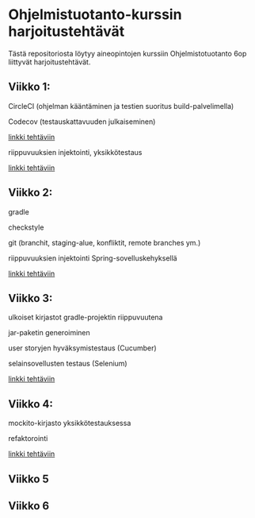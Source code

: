 # Ohjelmistuotanto-kurssin harjoitustehtävät

Tästä repositoriosta löytyy aineopintojen kurssiin Ohjelmistotuotanto 6op liittyvät harjoitustehtävät.

## Viikko 1: 
CircleCI (ohjelman kääntäminen ja testien suoritus build-palvelimella)

Codecov (testauskattavuuden julkaiseminen) 

[linkki tehtäviin](https://github.com/tsalohei/ohtu-2020-viikko1)

riippuvuuksien injektointi, yksikkötestaus 

[linkki tehtäviin](https://github.com/tsalohei/ohtu-tehtavat/tree/master/viikko1) 

## Viikko 2: 
gradle

checkstyle

git (branchit, staging-alue, konfliktit, remote branches ym.)

riippuvuuksien injektointi Spring-sovelluskehyksellä

[linkki tehtäviin](https://github.com/tsalohei/ohtu-tehtavat/tree/master/viikko2)

## Viikko 3: 
ulkoiset kirjastot gradle-projektin riippuvuutena

jar-paketin generoiminen

user storyjen hyväksymistestaus (Cucumber)

selainsovellusten testaus (Selenium)

[linkki tehtäviin](https://github.com/tsalohei/ohtu-tehtavat/tree/master/viikko3)

## Viikko 4:
mockito-kirjasto yksikkötestauksessa

refaktorointi

[linkki tehtäviin](https://github.com/tsalohei/ohtu-tehtavat/tree/master/viikko4)

## Viikko 5

## Viikko 6

